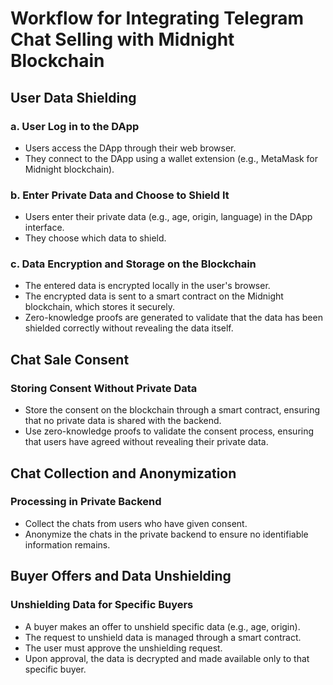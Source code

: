 # Workflow for Integrating Telegram Chat Selling with Midnight Blockchain

## User Data Shielding

### a. User Log in to the DApp

- Users access the DApp through their web browser.
- They connect to the DApp using a wallet extension (e.g., MetaMask for Midnight blockchain).

### b. Enter Private Data and Choose to Shield It

- Users enter their private data (e.g., age, origin, language) in the DApp interface.
- They choose which data to shield.

### c. Data Encryption and Storage on the Blockchain

- The entered data is encrypted locally in the user's browser.
- The encrypted data is sent to a smart contract on the Midnight blockchain, which stores it securely.
- Zero-knowledge proofs are generated to validate that the data has been shielded correctly without revealing the data itself.

## Chat Sale Consent

### Storing Consent Without Private Data

- Store the consent on the blockchain through a smart contract, ensuring that no private data is shared with the backend.
- Use zero-knowledge proofs to validate the consent process, ensuring that users have agreed without revealing their private data.

## Chat Collection and Anonymization

### Processing in Private Backend

- Collect the chats from users who have given consent.
- Anonymize the chats in the private backend to ensure no identifiable information remains.

## Buyer Offers and Data Unshielding

### Unshielding Data for Specific Buyers

- A buyer makes an offer to unshield specific data (e.g., age, origin).
- The request to unshield data is managed through a smart contract.
- The user must approve the unshielding request.
- Upon approval, the data is decrypted and made available only to that specific buyer.
